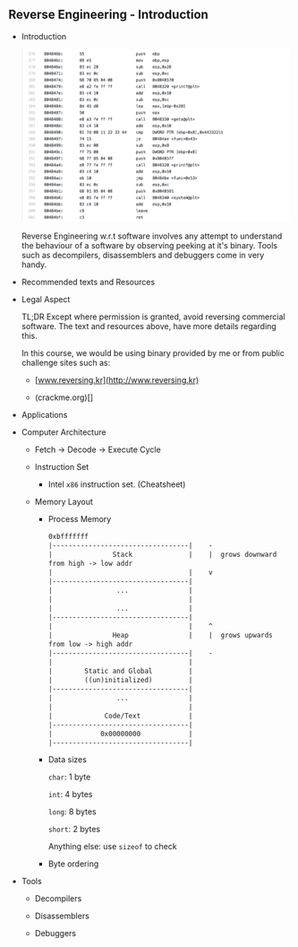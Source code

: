 ## Reverse Engineering - Introduction

+   Introduction

    ![alt text](images/intro.png "disassembler output")

    Reverse Engineering w.r.t software involves any attempt to understand the behaviour of a software by observing peeking at it's binary. Tools such as decompilers, disassemblers and debuggers come in very handy.

+   Recommended texts and Resources

+   Legal Aspect

    TL;DR Except where permission is granted, avoid reversing commercial software. The text and resources above, have more details regarding this.

    In this course, we would be using binary provided by me or from public challenge sites such as: 

    +   [www.reversing.kr](http://www.reversing.kr)

    +   (crackme.org)[] 
 
+   Applications

+   Computer Architecture

    +   Fetch -> Decode -> Execute Cycle



    +   Instruction Set

        +   Intel `x86` instruction set. (Cheatsheet)

    +   Memory Layout

        +   Process Memory

            ```
            0xbfffffff
            |----------------------------------|    -
            |               Stack              |    |  grows downward from high -> low addr
            |                                  |    v
            |----------------------------------|
            |                ...               |
            |                                  |
            |                ...               |
            |----------------------------------|
            |                                  |    ^
            |               Heap               |    |  grows upwards from low -> high addr
            |----------------------------------|    -
            |                                  |
            |        Static and Global         |
            |        ((un)initialized)         |
            |----------------------------------|
            |                ...               |
            |                                  |
            |             Code/Text            |
            |----------------------------------|
            |            0x00000000            |
            |----------------------------------|
            ```

        +   Data sizes

            `char`: 1 byte

            `int`: 4 bytes

            `long`: 8 bytes

            `short`: 2 bytes

            Anything else: use `sizeof` to check

        +   Byte ordering

+   Tools

    +   Decompilers

    +   Disassemblers

    +   Debuggers
